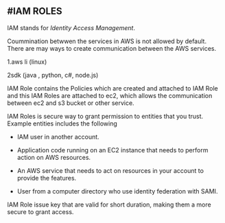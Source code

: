 #IAM ROLES
---

 IAM stands for *Identity Access Management*.

Coummination betwwen the services in AWS is not allowed by default. 
There are may ways to create communication between the AWS services.

1.aws li (linux)

2sdk (java , python, c#, node.js)

IAM Role contains the Policies which are created and attached to IAM Role and this IAM Roles are attached to 
ec2, which allows the communication between ec2 and s3 bucket or other service.

 IAM Roles is secure way to grant permission to entities that you trust.
Example  entities includes the following
 
* IAM user in another account.

* Application code running on an EC2 instance that needs to perform action on AWS resources.

* An AWS service that needs to act on resources in your account to provide the features.

* User from a computer directory who use identity federation with SAMI.

IAM Role issue key that are valid for short duration, making them a more secure to grant access.
